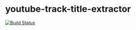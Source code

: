 # youtube-track-title-extractor

[![Build Status](https://travis-ci.com/angelkar/youtube-track-title-extractor.svg?branch=master)](https://travis-ci.com/angelkar/youtube-track-title-extractor)
